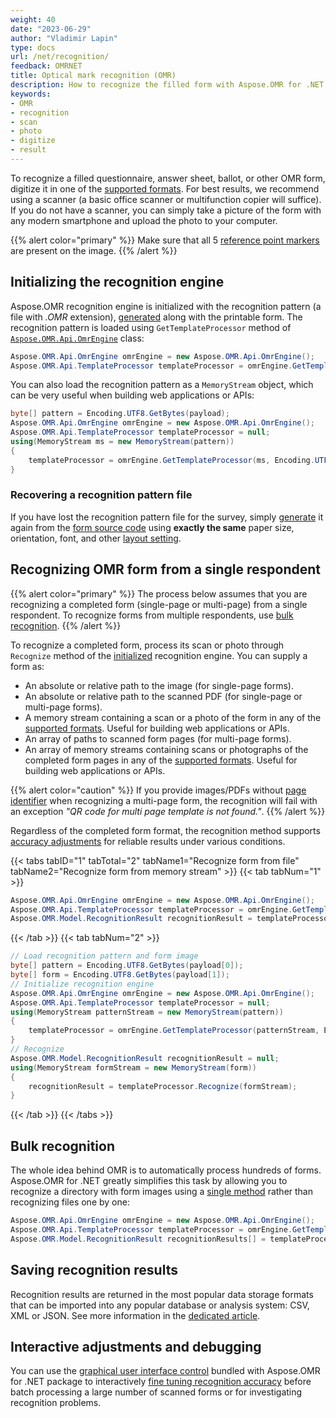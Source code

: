 ```yaml
---
weight: 40
date: "2023-06-29"
author: "Vladimir Lapin"
type: docs
url: /net/recognition/
feedback: OMRNET
title: Optical mark recognition (OMR)
description: How to recognize the filled form with Aspose.OMR for .NET.
keywords:
- OMR
- recognition
- scan
- photo
- digitize
- result
---
```


To recognize a filled questionnaire, answer sheet, ballot, or other OMR form, digitize it in one of the [supported formats](/omr/net/supported-file-formats/). For best results, we recommend using a scanner (a basic office scanner or multifunction copier will suffice). If you do not have a scanner, you can simply take a picture of the form with any modern smartphone and upload the photo to your computer.

{{% alert color="primary" %}} 
Make sure that all 5 [reference point markers](/omr/net/omr-form-structure/) are present on the image.
{{% /alert %}} 

## Initializing the recognition engine

Aspose.OMR recognition engine is initialized with the recognition pattern (a file with _.OMR_ extension), [generated](/omr/net/generate-template/) along with the printable form. The recognition pattern is loaded using `GetTemplateProcessor` method of [`Aspose.OMR.Api.OmrEngine`](https://reference.aspose.com/omr/net/aspose.omr.api/omrengine/) class:

```csharp
Aspose.OMR.Api.OmrEngine omrEngine = new Aspose.OMR.Api.OmrEngine();
Aspose.OMR.Api.TemplateProcessor templateProcessor = omrEngine.GetTemplateProcessor("pattern.omr");
```

You can also load the recognition pattern as a `MemoryStream` object, which can be very useful when building web applications or APIs:

```csharp
byte[] pattern = Encoding.UTF8.GetBytes(payload);
Aspose.OMR.Api.OmrEngine omrEngine = new Aspose.OMR.Api.OmrEngine();
Aspose.OMR.Api.TemplateProcessor templateProcessor = null;
using(MemoryStream ms = new MemoryStream(pattern))
{
	templateProcessor = omrEngine.GetTemplateProcessor(ms, Encoding.UTF8);
}
```

### Recovering a recognition pattern file

If you have lost the recognition pattern file for the survey, simply [generate](/omr/net/generate-template/) it again from the [form source code](/omr/net/design-form/) using **exactly the same** paper size, orientation, font, and other [layout setting](/omr/net/generate-template/page-setup/).

## Recognizing OMR form from a single respondent

{{% alert color="primary" %}} 
The process below assumes that you are recognizing a completed form (single-page or multi-page) from a single respondent. To recognize forms from multiple respondents, use [bulk recognition](#bulk-recognition).
{{% /alert %}} 

To recognize a completed form, process its scan or photo through `Recognize` method of the [initialized](#initializing-the-recognition-engine) recognition engine. You can supply a form as:

- An absolute or relative path to the image (for single-page forms).
- An absolute or relative path to the scanned PDF (for single-page or multi-page forms).
- A memory stream containing a scan or a photo of the form in any of the [supported formats](/omr/net/supported-file-formats/). Useful for building web applications or APIs.
- An array of paths to scanned form pages (for multi-page forms).
- An array of memory streams containing scans or photographs of the completed form pages in any of the [supported formats](/omr/net/supported-file-formats/). Useful for building web applications or APIs.

{{% alert color="caution" %}} 
If you provide images/PDFs without [page identifier](/omr/net/omr-form-structure/) when recognizing a multi-page form, the recognition will fail with an exception _"QR code for multi page template is not found."_.
{{% /alert %}} 

Regardless of the completed form format, the recognition method supports [accuracy adjustments](/omr/net/recognition/accuracy-threshold/) for reliable results under various conditions.

{{< tabs tabID="1" tabTotal="2" tabName1="Recognize form from file" tabName2="Recognize form from memory stream" >}}
{{< tab tabNum="1" >}}
```csharp
Aspose.OMR.Api.OmrEngine omrEngine = new Aspose.OMR.Api.OmrEngine();
Aspose.OMR.Api.TemplateProcessor templateProcessor = omrEngine.GetTemplateProcessor("pattern.omr");
Aspose.OMR.Model.RecognitionResult recognitionResult = templateProcessor.Recognize("form-20230629.pdf");
```
{{< /tab >}}
{{< tab tabNum="2" >}}
```csharp
// Load recognition pattern and form image
byte[] pattern = Encoding.UTF8.GetBytes(payload[0]);
byte[] form = Encoding.UTF8.GetBytes(payload[1]);
// Initialize recognition engine
Aspose.OMR.Api.OmrEngine omrEngine = new Aspose.OMR.Api.OmrEngine();
Aspose.OMR.Api.TemplateProcessor templateProcessor = null;
using(MemoryStream patternStream = new MemoryStream(pattern))
{
	templateProcessor = omrEngine.GetTemplateProcessor(patternStream, Encoding.UTF8);
}
// Recognize
Aspose.OMR.Model.RecognitionResult recognitionResult = null;
using(MemoryStream formStream = new MemoryStream(form))
{
	recognitionResult = templateProcessor.Recognize(formStream);
}
```
{{< /tab >}}
{{< /tabs >}}

## Bulk recognition

The whole idea behind OMR is to automatically process hundreds of forms. Aspose.OMR for .NET greatly simplifies this task by allowing you to recognize a directory with form images using a [single method](https://reference.aspose.com/omr/net/aspose.omr.api/templateprocessor/recognizefolder/) rather than recognizing files one by one:

```csharp
Aspose.OMR.Api.OmrEngine omrEngine = new Aspose.OMR.Api.OmrEngine();
Aspose.OMR.Api.TemplateProcessor templateProcessor = omrEngine.GetTemplateProcessor("pattern.omr");
Aspose.OMR.Model.RecognitionResult recognitionResults[] = templateProcessor.RecognizeFolder(@"C:\final_exam\");
```

## Saving recognition results

Recognition results are returned in the most popular data storage formats that can be imported into any popular database or analysis system: CSV, XML or JSON. See more information in the [dedicated article](/omr/net/recognition/save/).

## Interactive adjustments and debugging

You can use the [graphical user interface control](/omr/net/working-with-ui-control/) bundled with Aspose.OMR for .NET package to interactively [fine tuning recognition accuracy](/omr/net/recognition/accuracy-threshold/) before batch processing a large number of scanned forms or for investigating recognition problems.
